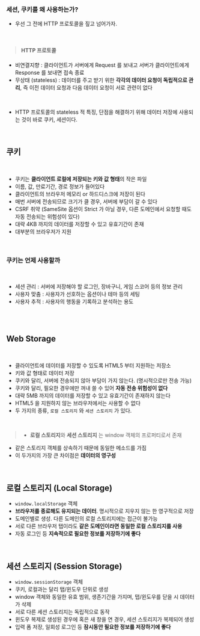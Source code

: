 ### 세션, 쿠키를 왜 사용하는가?

- 우선 그 전에 HTTP 프로토콜을 짚고 넘어가자.

<br>

> #### HTTP 프로토콜

- 비연결지향 : 클라이언트가 서버에게 Request 를 보내고 서버가 클라이언트에게 Response 를 보내면 접속 종료
- 무상태 (stateless) : 데이터를 주고 받기 위한 **각각의 데이터 요청이 독립적으로 관리**, 즉 이전 데이터 요청과 다음 데이터 요청이 서로 관련이 없다

<br>

- HTTP 프로토콜의 stateless 적 특징, 단점을 해결하기 위해 데이터 저장에 사용되는 것이 바로 쿠키, 세션이다.

<br>

## 쿠키

<br>

- 쿠키는 **클라이언트 로컬에 저장되는 키와 값 형태**의 작은 파일
- 이름, 값, 만료기간, 경로 정보가 들어있다
- 클라이언트의 브라우저 메모리 or 하드디스크에 저장이 된다
- 매번 서버에 전송되므로 크기가 클 경우, 서버에 부담이 갈 수 있다
- CSRF 취약 (SameSite 옵션이 Strict 가 아닐 경우, 다른 도메인에서 요청할 때도 자동 전송되는 위험성이 있다)
- 대략 4KB 까지의 데이터를 저장할 수 있고 유효기간이 존재
- 대부분의 브라우저가 지원

<br>

### 쿠키는 언제 사용할까

<br>

- 세션 관리 : 서버에 저장해야 할 로그인, 장바구니, 게임 스코어 등의 정보 관리
- 사용자 맞춤 : 사용자가 선호하는 옵션이나 테마 등의 세팅
- 사용자 추적 : 사용자의 행동을 기록하고 분석하는 용도

<br>
<br>

## Web Storage

<br>

- 클라이언트에 데이터를 저장할 수 있도록 HTML5 부터 지원하는 저장소
- 키와 값 형태로 데이터 저장
- 쿠키와 달리, 서버에 전송되지 않아 부담이 가지 않는다. (명시적으로만 전송 가능)
- 쿠키와 달리, 필요한 경우에만 꺼내 쓸 수 있어 **자동 전송 위험성이 없다**
- 대략 5MB 까지의 데이터를 저장할 수 있고 유효기간이 존재하지 않는다
- HTML5 을 지원하지 않는 브라우저에서는 사용할 수 없다
- 두 가지의 종류, `로컬 스토리지` 와 `세션 스토리지` 가 있다.

<br>

> - **로컬 스토리지**와 **세션 스토리지** 는 window 객체의 프로퍼티로서 존재

- 같은 스토리지 객체를 상속하기 때문에 동일한 메소드를 가짐
- 이 두가지의 가장 큰 차이점은 **데이터의 영구성**

<br>

## 로컬 스토리지 (Local Storage)

- `window.localStorage` 객체
- **브라우저를 종료해도 유지되는 데이터**. 명시적으로 지우지 않는 한 영구적으로 저장
- 도메인별로 생성. 다른 도메인의 로컬 스토리지에는 접근이 불가능
- 서로 다른 브라우저 탭이라도 **같은 도메인이라면 동일한 로컬 스토리지를 사용**
- 자동 로그인 등 **지속적으로 필요한 정보를 저장하기에 좋다**

<br>

## 세션 스토리지 (Session Storage)

- `window.sessionStorage` 객체
- 쿠키, 로컬과는 달리 탭/윈도우 단위로 생성
- window 객체와 동일한 유효 범위, 생존기간을 가지며, 탭/윈도우를 닫을 시 데이터가 삭제
- 서로 다른 세션 스토리지는 독립적으로 동작
- 윈도우 복제로 생성된 경우에 혹은 새 창을 연 경우, 세션 스토리지가 복제되어 생성
- 입력 폼 저장, 일회성 로그인 등 **잠시동안 필요한 정보를 저장하기에 좋다**

<br>
